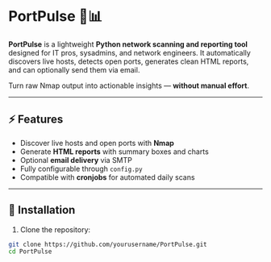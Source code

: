 # PortPulse 🐍📊

**PortPulse** is a lightweight **Python network scanning and reporting tool** designed for IT pros, sysadmins, and network engineers. It automatically discovers live hosts, detects open ports, generates clean HTML reports, and can optionally send them via email.  

Turn raw Nmap output into actionable insights — **without manual effort**.  

---

## ⚡ Features

- Discover live hosts and open ports with **Nmap**  
- Generate **HTML reports** with summary boxes and charts  
- Optional **email delivery** via SMTP  
- Fully configurable through `config.py`  
- Compatible with **cronjobs** for automated daily scans  

---

## 🐍 Installation

1. Clone the repository:  
```bash
git clone https://github.com/yourusername/PortPulse.git
cd PortPulse

